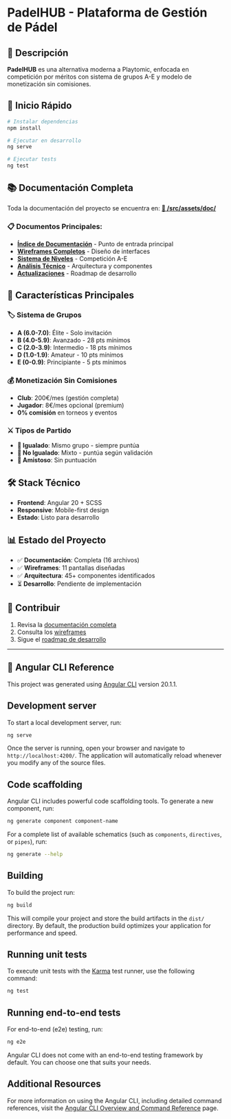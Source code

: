 # PadelHUB - Plataforma de Gestión de Pádel

## 🎯 Descripción

**PadelHUB** es una alternativa moderna a Playtomic, enfocada en competición por méritos con sistema de grupos A-E y modelo de monetización sin comisiones.

## 🚀 Inicio Rápido

```bash
# Instalar dependencias
npm install

# Ejecutar en desarrollo
ng serve

# Ejecutar tests
ng test
```

## 📚 Documentación Completa

Toda la documentación del proyecto se encuentra en:
**[📁 /src/assets/doc/](./src/assets/doc/README.md)**

### 📋 Documentos Principales:
- **[Índice de Documentación](./src/assets/doc/README.md)** - Punto de entrada principal
- **[Wireframes Completos](./src/assets/doc/wireframes/README.md)** - Diseño de interfaces
- **[Sistema de Niveles](./src/assets/doc/wireframes/00-sistema-niveles.md)** - Competición A-E
- **[Análisis Técnico](./src/assets/doc/WIREFRAMES_ANALYSIS.md)** - Arquitectura y componentes
- **[Actualizaciones](./src/assets/doc/ACTUALIZACIONES.md)** - Roadmap de desarrollo

## 🎯 Características Principales

### 🏷️ Sistema de Grupos
- **A (6.0-7.0)**: Élite - Solo invitación
- **B (4.0-5.9)**: Avanzado - 28 pts mínimos
- **C (2.0-3.9)**: Intermedio - 18 pts mínimos  
- **D (1.0-1.9)**: Amateur - 10 pts mínimos
- **E (0-0.9)**: Principiante - 5 pts mínimos

### 💰 Monetización Sin Comisiones
- **Club**: 200€/mes (gestión completa)
- **Jugador**: 8€/mes opcional (premium)
- **0% comisión** en torneos y eventos

### ⚔️ Tipos de Partido
- **🎯 Igualado**: Mismo grupo - siempre puntúa
- **🔀 No Igualado**: Mixto - puntúa según validación
- **🤝 Amistoso**: Sin puntuación

## 🛠️ Stack Técnico

- **Frontend**: Angular 20 + SCSS
- **Responsive**: Mobile-first design
- **Estado**: Listo para desarrollo

## 📊 Estado del Proyecto

- ✅ **Documentación**: Completa (16 archivos)
- ✅ **Wireframes**: 11 pantallas diseñadas
- ✅ **Arquitectura**: 45+ componentes identificados  
- ⏳ **Desarrollo**: Pendiente de implementación

## 🤝 Contribuir

1. Revisa la [documentación completa](./src/assets/doc/README.md)
2. Consulta los [wireframes](./src/assets/doc/wireframes/)
3. Sigue el [roadmap de desarrollo](./src/assets/doc/ACTUALIZACIONES.md)

---

## 🔧 Angular CLI Reference

This project was generated using [Angular CLI](https://github.com/angular/angular-cli) version 20.1.1.

## Development server

To start a local development server, run:

```bash
ng serve
```

Once the server is running, open your browser and navigate to `http://localhost:4200/`. The application will automatically reload whenever you modify any of the source files.

## Code scaffolding

Angular CLI includes powerful code scaffolding tools. To generate a new component, run:

```bash
ng generate component component-name
```

For a complete list of available schematics (such as `components`, `directives`, or `pipes`), run:

```bash
ng generate --help
```

## Building

To build the project run:

```bash
ng build
```

This will compile your project and store the build artifacts in the `dist/` directory. By default, the production build optimizes your application for performance and speed.

## Running unit tests

To execute unit tests with the [Karma](https://karma-runner.github.io) test runner, use the following command:

```bash
ng test
```

## Running end-to-end tests

For end-to-end (e2e) testing, run:

```bash
ng e2e
```

Angular CLI does not come with an end-to-end testing framework by default. You can choose one that suits your needs.

## Additional Resources

For more information on using the Angular CLI, including detailed command references, visit the [Angular CLI Overview and Command Reference](https://angular.dev/tools/cli) page.
